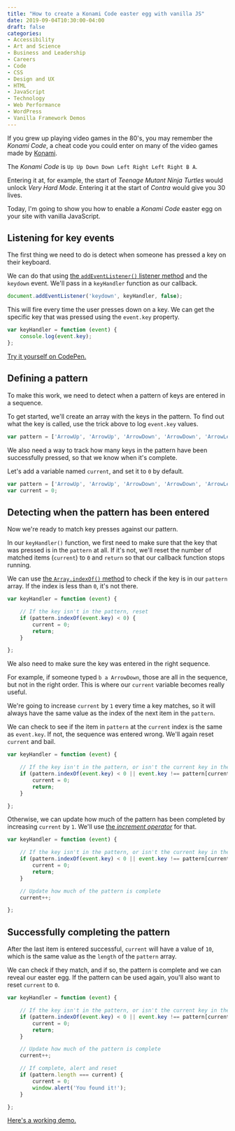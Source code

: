 ```yaml
---
title: "How to create a Konami Code easter egg with vanilla JS"
date: 2019-09-04T10:30:00-04:00
draft: false
categories:
- Accessibility
- Art and Science
- Business and Leadership
- Careers
- Code
- CSS
- Design and UX
- HTML
- JavaScript
- Technology
- Web Performance
- WordPress
- Vanilla Framework Demos
---
```


If you grew up playing video games in the 80's, you may remember the *Konami Code*, a cheat code you could enter on many of the video games made by [Konami](https://en.wikipedia.org/wiki/Konami).

The *Konami Code* is `Up Up Down Down Left Right Left Right B A`.

Entering it at, for example, the start of *Teenage Mutant Ninja Turtles* would unlock *Very Hard Mode*. Entering it at the start of *Contra* would give you 30 lives.

Today, I'm going to show you how to enable a *Konami Code* easter egg on your site with vanilla JavaScript.

## Listening for key events

The first thing we need to do is detect when someone has pressed a key on their keyboard.

We can do that using [the `addEventListener()` listener method](https://vanillajstoolkit.com/reference/event-listeners/addeventlistener/) and the `keydown` event. We'll pass in a `keyHandler` function as our callback.

```js
document.addEventListener('keydown', keyHandler, false);
```

This will fire every time the user presses down on a key. We can get the specific key that was pressed using the `event.key` property.

```js
var keyHandler = function (event) {
	console.log(event.key);
};
```

[Try it yourself on CodePen.](https://codepen.io/cferdinandi/pen/XWrzaOe)

## Defining a pattern

To make this work, we need to detect when a pattern of keys are entered in a sequence.

To get started, we'll create an array with the keys in the pattern. To find out what the key is called, use the trick above to log `event.key` values.

```js
var pattern = ['ArrowUp', 'ArrowUp', 'ArrowDown', 'ArrowDown', 'ArrowLeft', 'ArrowRight', 'ArrowLeft', 'ArrowRight', 'b', 'a'];
```

We also need a way to track how many keys in the pattern have been successfully pressed, so that we know when it's complete.

Let's add a variable named `current`, and set it to `0` by default.

```js
var pattern = ['ArrowUp', 'ArrowUp', 'ArrowDown', 'ArrowDown', 'ArrowLeft', 'ArrowRight', 'ArrowLeft', 'ArrowRight', 'b', 'a'];
var current = 0;
```

## Detecting when the pattern has been entered

Now we're ready to match key presses against our pattern.

In our `keyHandler()` function, we first need to make sure that the key that was pressed is in the `pattern` at all. If it's not, we'll reset the number of matched items (`current`) to `0` and `return` so that our callback function stops running.

We can use [the `Array.indexOf()` method](https://vanillajstoolkit.com/reference/arrays/array-indexof.md/) to check if the key is in our `pattern` array. If the index is less than `0`, it's not there.

```js
var keyHandler = function (event) {

	// If the key isn't in the pattern, reset
	if (pattern.indexOf(event.key) < 0) {
		current = 0;
		return;
	}

};
```

We also need to make sure the key was entered in the right sequence.

For example, if someone typed `b a ArrowDown`, those are all in the sequence, but not in the right order. This is where our `current` variable becomes really useful.

We're going to increase `current` by `1` every time a key matches, so it will always have the same value as the index of the next item in the `pattern`.

We can check to see if the item in `pattern` at the `current` index is the same as `event.key`. If not, the sequence was entered wrong. We'll again reset `current` and bail.

```js
var keyHandler = function (event) {

	// If the key isn't in the pattern, or isn't the current key in the pattern, reset
	if (pattern.indexOf(event.key) < 0 || event.key !== pattern[current]) {
		current = 0;
		return;
	}

};
```

Otherwise, we can update how much of the pattern has been completed by increasing `current` by `1`. We'll use [the *increment operator*](https://developer.mozilla.org/en-US/docs/Web/JavaScript/Reference/Operators/Arithmetic_Operators#Increment) for that.

```js
var keyHandler = function (event) {

	// If the key isn't in the pattern, or isn't the current key in the pattern, reset
	if (pattern.indexOf(event.key) < 0 || event.key !== pattern[current]) {
		current = 0;
		return;
	}

	// Update how much of the pattern is complete
	current++;

};
```

## Successfully completing the pattern

After the last item is entered successful, `current` will have a value of `10`, which is the same value as the `length` of the `pattern` array.

We can check if they match, and if so, the pattern is complete and we can reveal our easter egg. If the pattern can be used again, you'll also want to reset `current` to `0`.

```js
var keyHandler = function (event) {

	// If the key isn't in the pattern, or isn't the current key in the pattern, reset
	if (pattern.indexOf(event.key) < 0 || event.key !== pattern[current]) {
		current = 0;
		return;
	}

	// Update how much of the pattern is complete
	current++;

	// If complete, alert and reset
	if (pattern.length === current) {
		current = 0;
		window.alert('You found it!');
	}

};
```

[Here's a working demo.](https://codepen.io/cferdinandi/pen/qBWVPqL)